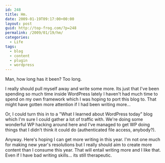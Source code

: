 ```yaml
---
id: 248
title: Hm.
date: 2009-01-19T09:17:00+00:00
layout: post
guid: http://top-frog.com/?p=248
permalink: /2009/01/19/hm/
categories:
  - Life
tags:
  - blog
  - content
  - plugin
  - wordpress
---
```

Man, how long has it been? Too long. 

I really should pull myself away and write some more. Its just that I've been spending so much time inside WordPress lately I haven't had much time to spend on my own framework which I was hoping to port this blog to. That might have gotten more attention if I had been writing more… 

Or, I could turn this in to a "What I learned about WordPress today" blog which I'm sure I could gather a lot of traffic with. We're doing some wonderful WP hacking around here and I've managed to get WP doing things that I didn't think it could do (authenticated file access, anybody?).

Anyway. Here's hoping I can get more writing in this year. I'm not one much for making new year's resolutions but I really should aim to create more content than I consume this year. That will entail writing more and I like that. Even if I have bad writing skills… its still therapeutic.